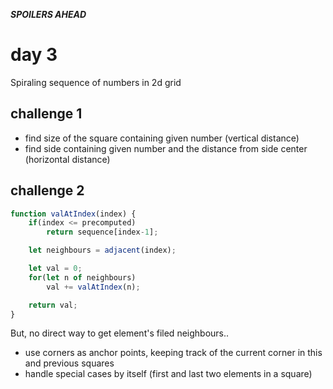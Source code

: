 ***SPOILERS AHEAD***

# day 3

Spiraling sequence of numbers in 2d grid

## challenge 1

- find size of the square containing given number (vertical distance)
- find side containing given number and the distance from side center (horizontal distance)

## challenge 2

```javascript
function valAtIndex(index) {
	if(index <= precomputed)
		return sequence[index-1];

	let neighbours = adjacent(index);

	let val = 0;
	for(let n of neighbours)
		val += valAtIndex(n);

	return val;
}
```

But, no direct way to get element's filed neighbours..

- use corners as anchor points, keeping track of the current corner in this and previous squares
- handle special cases by itself (first and last two elements in a square)
